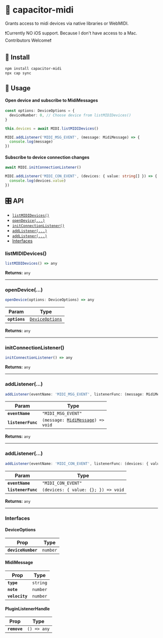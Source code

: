 # 🎹 capacitor-midi

Grants access to midi devices via native libraries or WebMIDI.

❗Currently NO iOS support. Because I don't have access to a Mac. Contributors Welcome❗

## 🔌 Install

```bash
npm install capacitor-midi
npx cap sync
```

## 🎼 Usage

#### Open device and subscribe to MidiMessages

```typescript
const options: DeviceOptions = {
  deviceNumber: 0, // Choose device from listMIDIDevices()
}

this.devices = await MIDI.listMIDIDevices()

MIDI.addListener('MIDI_MSG_EVENT', (message: MidiMessage) => {
  console.log(message)
})
```

#### Subscribe to device connection changes

```typescript
await MIDI.initConnectionListener()

MIDI.addListener('MIDI_CON_EVENT', (devices: { value: string[] }) => {
  console.log(devices.value)
})
```

## 🎛 API

<docgen-index>

- [`listMIDIDevices()`](#listmididevices)
- [`openDevice(...)`](#opendevice)
- [`initConnectionListener()`](#initconnectionlistener)
- [`addListener(...)`](#addlistener)
- [`addListener(...)`](#addlistener)
- [Interfaces](#interfaces)

</docgen-index>

<docgen-api>
<!--Update the source file JSDoc comments and rerun docgen to update the docs below-->

### listMIDIDevices()

```typescript
listMIDIDevices() => any
```

**Returns:** <code>any</code>

---

### openDevice(...)

```typescript
openDevice(options: DeviceOptions) => any
```

| Param         | Type                                                    |
| ------------- | ------------------------------------------------------- |
| **`options`** | <code><a href="#deviceoptions">DeviceOptions</a></code> |

**Returns:** <code>any</code>

---

### initConnectionListener()

```typescript
initConnectionListener() => any
```

**Returns:** <code>any</code>

---

### addListener(...)

```typescript
addListener(eventName: 'MIDI_MSG_EVENT', listenerFunc: (message: MidiMessage) => void) => Promise<PluginListenerHandle> & PluginListenerHandle
```

| Param              | Type                                                                      |
| ------------------ | ------------------------------------------------------------------------- |
| **`eventName`**    | <code>"MIDI_MSG_EVENT"</code>                                             |
| **`listenerFunc`** | <code>(message: <a href="#midimessage">MidiMessage</a>) =&gt; void</code> |

**Returns:** <code>any</code>

---

### addListener(...)

```typescript
addListener(eventName: 'MIDI_CON_EVENT', listenerFunc: (devices: { value: string[]; }) => void) => Promise<PluginListenerHandle> & PluginListenerHandle
```

| Param              | Type                                              |
| ------------------ | ------------------------------------------------- |
| **`eventName`**    | <code>"MIDI_CON_EVENT"</code>                     |
| **`listenerFunc`** | <code>(devices: { value: {}; }) =&gt; void</code> |

**Returns:** <code>any</code>

---

### Interfaces

#### DeviceOptions

| Prop               | Type                |
| ------------------ | ------------------- |
| **`deviceNumber`** | <code>number</code> |

#### MidiMessage

| Prop           | Type                |
| -------------- | ------------------- |
| **`type`**     | <code>string</code> |
| **`note`**     | <code>number</code> |
| **`velocity`** | <code>number</code> |

#### PluginListenerHandle

| Prop         | Type                      |
| ------------ | ------------------------- |
| **`remove`** | <code>() =&gt; any</code> |

</docgen-api>
